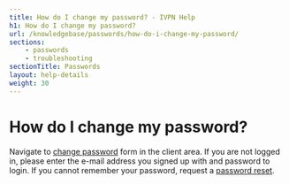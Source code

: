 ```yaml
---
title: How do I change my password? - IVPN Help
h1: How do I change my password?
url: /knowledgebase/passwords/how-do-i-change-my-password/
sections:
    - passwords
    - troubleshooting
sectionTitle: Passwords
layout: help-details
weight: 30
---
```

# How do I change my password?

Navigate to [change password](/clientarea/changepwd/) form in the client area. If you are not logged in, please enter the e-mail address you signed up with and password to login. If you cannot remember your password, request a [password reset](/recover/password/).
